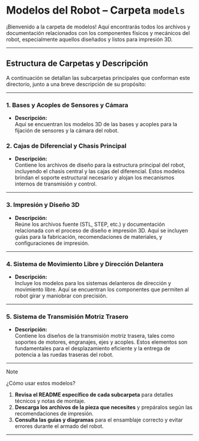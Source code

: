 # Modelos del Robot – Carpeta `models`

¡Bienvenido a la carpeta de modelos!
Aquí encontrarás todos los archivos y documentación relacionados con los componentes físicos y mecánicos del robot, especialmente aquellos diseñados y listos para impresión 3D.

---

## Estructura de Carpetas y Descripción

A continuación se detallan las subcarpetas principales que conforman este directorio, junto a una breve descripción de su propósito:

---

### 1. **Bases y Acoples de Sensores y Cámara**
- **Descripción:**  
  Aquí se encuentran los modelos 3D de las bases y acoples para la fijación de sensores y la cámara del robot. 

### 2. **Cajas de Diferencial y Chasis Principal**
- **Descripción:**  
  Contiene los archivos de diseño para la estructura principal del robot, incluyendo el chasis central y las cajas del diferencial. Estos modelos brindan el soporte estructural necesario y alojan los mecanismos internos de transmisión y control.

---

### 3. **Impresión y Diseño 3D**
- **Descripción:**  
  Reúne los archivos fuente (STL, STEP, etc.) y documentación relacionada con el proceso de diseño e impresión 3D. Aquí se incluyen guías para la fabricación, recomendaciones de materiales, y configuraciones de impresión.

---

### 4. **Sistema de Movimiento Libre y Dirección Delantera**
- **Descripción:**  
  Incluye los modelos para los sistemas delanteros de dirección y movimiento libre. Aquí se encuentran los componentes que permiten al robot girar y maniobrar con precisión.
---

### 5. **Sistema de Transmisión Motriz Trasero**
- **Descripción:**  
  Contiene los diseños de la transmisión motriz trasera, tales como soportes de motores, engranajes, ejes y acoples. Estos elementos son fundamentales para el desplazamiento eficiente y la entrega de potencia a las ruedas traseras del robot.

---

> [!NOTE]
>  ¿Cómo usar estos modelos?
> 1. **Revisa el README específico de cada subcarpeta** para detalles técnicos y notas de montaje.
> 2. **Descarga los archivos de la pieza que necesites** y prepáralos según las recomendaciones de impresión.
> 3. **Consulta las guías y diagramas** para el ensamblaje correcto y evitar errores durante el armado del robot.

---


